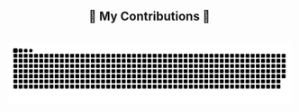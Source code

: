 <div align="center">
  <h2>🐍 My Contributions 🐍</h2>
  <br>
  <img alt="snake eating my contributions" src="https://raw.githubusercontent.com/Palacios-Pablo/Palacios-Pablo/output/github-contribution-grid-snake-dark.svg" />
  
  <br/><br/><br/>
</div>
